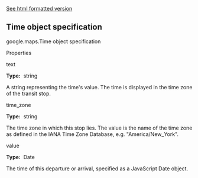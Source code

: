 [See html formatted version](https://huasofoundries.github.io/google-maps-documentation/Time.html)


Time object specification
-------------------------

google.maps.Time object specification

Properties

text

**Type:**  string

A string representing the time's value. The time is displayed in the time zone of the transit stop.

time\_zone

**Type:**  string

The time zone in which this stop lies. The value is the name of the time zone as defined in the IANA Time Zone Database, e.g. "America/New\_York".

value

**Type:**  Date

The time of this departure or arrival, specified as a JavaScript Date object.